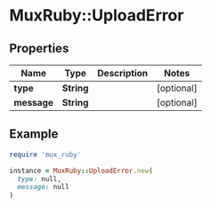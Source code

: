 # MuxRuby::UploadError

## Properties

| Name | Type | Description | Notes |
| ---- | ---- | ----------- | ----- |
| **type** | **String** |  | [optional] |
| **message** | **String** |  | [optional] |

## Example

```ruby
require 'mux_ruby'

instance = MuxRuby::UploadError.new(
  type: null,
  message: null
)
```


